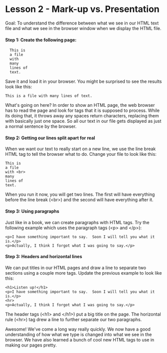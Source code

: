 Lesson 2 - Mark-up vs. Presentation
=====================================

Goal:  To understand the difference between what we see in our HTML text file and what we see in the browser window when we display the HTML file.

#### Step 1:  Create the following page:

	  This is 
	  a file
	  with 
	  many
	  lines of
	  text.

Save it and load it in your browser.  You might be surprised to see the results look like this:

	This is a file with many lines of text.
	
What's going on here?  In order to show an HTML page, the web browser has to read the page and look for tags that it is supposed to process.  While its doing that, it throws away any spaces return characters, replacing them with basically just one space.  So all our text in our file gets displayed as just a normal sentence by the browser.

#### Step 2:  Getting our lines split apart for real 

When we want our text to really start on a new line, we use the line break HTML tag to tell the browser what to do.  Change your file to look like this:

	This is 
	a file
	with <br>
	many
	lines of
	text.

When you run it now, you will get two lines.  The first will have everything before the line break (&lt;br&gt;) and the second will have everything after it.

#### Step 3:  Using paragraphs

Just like in a book, we can create paragraphs with HTML tags.  Try the following example which uses the paragraph tags (&lt;p&gt; and &lt;/p&gt;):

	<p>I have something important to say.  Soon I will tell you what it is.</p>
	<p>Actually, I think I forgot what I was going to say.</p>

#### Step 3:  Headers and horizontal lines

We can put titles in our HTML pages and draw a line to separate two sections using a couple more tags.  Update the previous example to look like this:

	<h1>Listen up!</h1>
	<p>I have something important to say.  Soon I will tell you what it is.</p>
	<hr>
	<p>Actually, I think I forgot what I was going to say.</p>

The header tags (&lt;h1&gt; and &lt;/h1&gt;) put a big title on the page.  The horizontal rule (&lt;hr&gt;) tag drew a line to further separate our two paragraphs.

Awesome!  We've come a long way really quickly.  We now have a good understanding of how what we type is changed into what we see in the browser.  We have also learned a bunch of cool new HTML tags to use in making our pages pretty.

